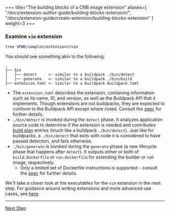 
+++
title="The building blocks of a CNB image extension"
aliases=[
  "/docs/extension-author-guide/building-blocks-extension/",
  "/docs/extension-guide/create-extension/building-blocks-extension"
]
weight=3
+++

<!--more-->

<!-- test:suite=dockerfiles;weight=3 -->

### Examine `vim` extension

<!-- test:exec -->
```bash
tree $PWD/samples/extensions/vim
```

You should see something akin to the following:

```
.
├── bin
│   ├── detect     <- similar to a buildpack ./bin/detect
│   ├── generate   <- similar to a buildpack ./bin/build
├── extension.toml <- similar to a buildpack buildpack.toml
```

* The `extension.toml` describes the extension, containing information such as its name, ID, and version, as well as the
  Buildpack API that it implements. Though extensions are not buildpacks, they are expected to conform to the Buildpack
  API except where noted. Consult the [spec](https://github.com/buildpacks/spec/blob/main/image_extension.md)
  for further details.
* `./bin/detect` is invoked during the `detect` phase. It analyzes application source code to determine if the extension
  is needed and contributes [build plan](/docs/reference/spec/buildpack-api/#build-plan) entries (much like a
  buildpack `./bin/detect`). Just like for buildpacks, a `./bin/detect` that exits with code `0` is considered to have
  passed detection, and fails otherwise.
* `./bin/generate` is invoked during the `generate` phase (a new lifecycle phase that happens after `detect`). It
  outputs either or both of `build.Dockerfile` or `run.Dockerfile` for extending the builder or run image, respectively.
  * Only a limited set of Dockerfile instructions is supported - consult
    the [spec](https://github.com/buildpacks/spec/blob/main/image_extension.md)
    for further details.

We'll take a closer look at the executables for the `vim` extension in the next step.
For guidance around writing extensions and more advanced use cases, see [here](/docs/for-buildpack-authors/how-to/write-extensions).

<!--+ if false+-->
---

<a href="/docs/for-buildpack-authors/tutorials/basic-extension/04_build-dockerfile" class="button bg-pink">Next Step</a>
<!--+ end +-->
